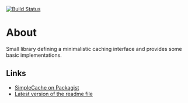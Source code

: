 [![Build Status](https://secure.travis-ci.org/JeroenDeDauw/SimpleCache.png?branch=master)](http://travis-ci.org/JeroenDeDauw/SimpleCache)

About
=====

Small library defining a minimalistic caching interface and provides some basic implementations.

Links
-----

* [SimpleCache on Packagist](https://packagist.org/packages/jeroen-de-dauw/simple-cache)
* [Latest version of the readme file](https://github.com/JeroenDeDauw/SimpleCache/blob/master/README.md)